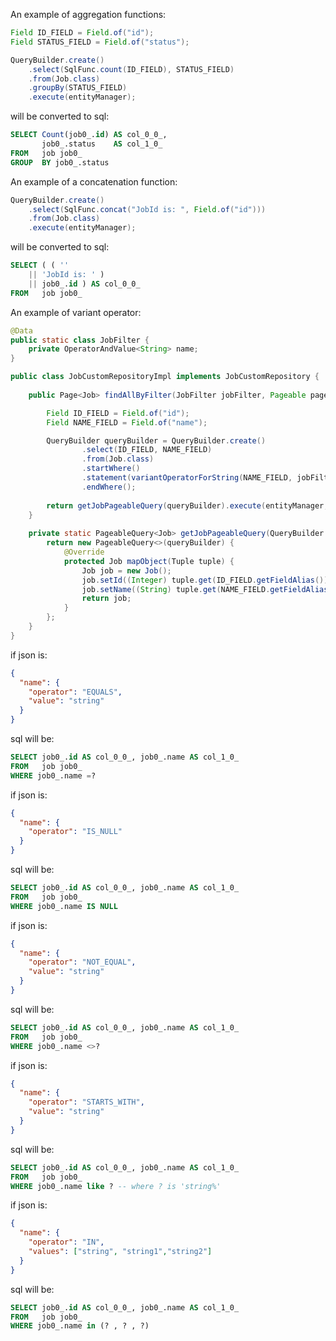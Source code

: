 An example of aggregation functions:

```java
Field ID_FIELD = Field.of("id");
Field STATUS_FIELD = Field.of("status");

QueryBuilder.create()
    .select(SqlFunc.count(ID_FIELD), STATUS_FIELD)
    .from(Job.class)
    .groupBy(STATUS_FIELD)
    .execute(entityManager);
```
will be converted to sql:
```sql
SELECT Count(job0_.id) AS col_0_0_,
       job0_.status    AS col_1_0_
FROM   job job0_
GROUP  BY job0_.status
```

An example of a concatenation function:

```java
QueryBuilder.create()
    .select(SqlFunc.concat("JobId is: ", Field.of("id")))
    .from(Job.class)
    .execute(entityManager);
```
will be converted to sql:

```sql
SELECT ( ( ''
    || 'JobId is: ' )
    || job0_.id ) AS col_0_0_
FROM   job job0_
```

An example of variant operator:

```java
@Data
public static class JobFilter {
    private OperatorAndValue<String> name;
}

public class JobCustomRepositoryImpl implements JobCustomRepository {
    
    public Page<Job> findAllByFilter(JobFilter jobFilter, Pageable pageable) {

        Field ID_FIELD = Field.of("id");
        Field NAME_FIELD = Field.of("name");

        QueryBuilder queryBuilder = QueryBuilder.create()
                .select(ID_FIELD, NAME_FIELD)
                .from(Job.class)
                .startWhere()
                .statement(variantOperatorForString(NAME_FIELD, jobFilter.getName()))
                .endWhere();
        
        return getJobPageableQuery(queryBuilder).execute(entityManager, pageable);
    }
    
    private static PageableQuery<Job> getJobPageableQuery(QueryBuilder queryBuilder) {
        return new PageableQuery<>(queryBuilder) {
            @Override
            protected Job mapObject(Tuple tuple) {
                Job job = new Job();
                job.setId((Integer) tuple.get(ID_FIELD.getFieldAlias()));
                job.setName((String) tuple.get(NAME_FIELD.getFieldAlias()));
                return job;
            }
        };
    }
}
```

if json is:
```json
{
  "name": {
    "operator": "EQUALS",
    "value": "string"
  }
}
```
sql will be:
```sql
SELECT job0_.id AS col_0_0_, job0_.name AS col_1_0_
FROM   job job0_
WHERE job0_.name =?
```

if json is:
```json
{
  "name": {
    "operator": "IS_NULL"
  }
}
```
sql will be:
```sql
SELECT job0_.id AS col_0_0_, job0_.name AS col_1_0_
FROM   job job0_
WHERE job0_.name IS NULL
```

if json is:
```json
{
  "name": {
    "operator": "NOT_EQUAL",
    "value": "string"
  }
}
```
sql will be:
```sql
SELECT job0_.id AS col_0_0_, job0_.name AS col_1_0_
FROM   job job0_
WHERE job0_.name <>?
```

if json is:
```json
{
  "name": {
    "operator": "STARTS_WITH",
    "value": "string"
  }
}
```
sql will be:
```sql
SELECT job0_.id AS col_0_0_, job0_.name AS col_1_0_
FROM   job job0_
WHERE job0_.name like ? -- where ? is 'string%'
```

if json is:
```json
{
  "name": {
    "operator": "IN",
    "values": ["string", "string1","string2"]
  }
}
```
sql will be:
```sql
SELECT job0_.id AS col_0_0_, job0_.name AS col_1_0_
FROM   job job0_
WHERE job0_.name in (? , ? , ?)
```
